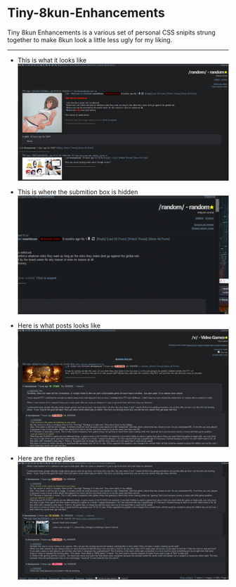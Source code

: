 # Tiny-8kun-Enhancements

Tiny 8kun Enhancements is a various set of personal CSS snipits strung together to make 8kun look a little less ugly for my liking. 

___

* This is what it looks like
![screenshot](https://raw.githubusercontent.com/SlippingGitty/Tiny-8kun-Enhancements/main/screenshots/after.png)

* This is where the submition box is hidden
![screenshot](https://raw.githubusercontent.com/SlippingGitty/Tiny-8kun-Enhancements/main/screenshots/post.gif) 

* Here is what posts looks like 
![screenshot](https://raw.githubusercontent.com/SlippingGitty/Tiny-8kun-Enhancements/main/screenshots/post.png) 

* Here are the replies
![screenshot](https://raw.githubusercontent.com/SlippingGitty/Tiny-8kun-Enhancements/main/screenshots/replies.png) 
